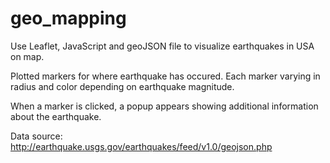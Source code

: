 # geo_mapping

Use Leaflet, JavaScript and geoJSON file to visualize earthquakes in USA on map.

Plotted markers for where earthquake has occured. Each marker varying in radius and color depending on earthquake magnitude.

When a marker is clicked, a popup appears showing additional information about the earthquake. 

Data source: http://earthquake.usgs.gov/earthquakes/feed/v1.0/geojson.php
